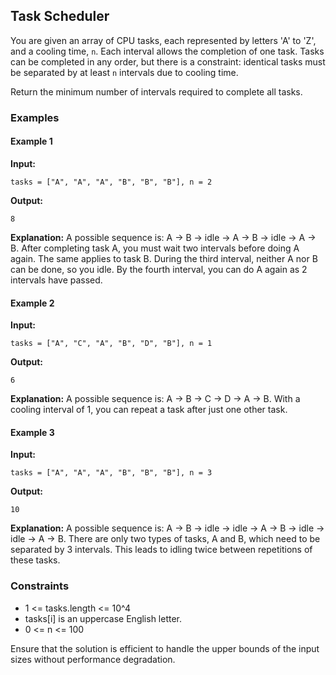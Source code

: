 ## Task Scheduler

You are given an array of CPU tasks, each represented by letters 'A' to 'Z', and a cooling time, `n`. Each interval allows the completion of one task. Tasks can be completed in any order, but there is a constraint: identical tasks must be separated by at least `n` intervals due to cooling time.

Return the minimum number of intervals required to complete all tasks.

### Examples

#### Example 1

**Input:**
```
tasks = ["A", "A", "A", "B", "B", "B"], n = 2
```

**Output:**
```
8
```

**Explanation:**
A possible sequence is: A -> B -> idle -> A -> B -> idle -> A -> B.
After completing task A, you must wait two intervals before doing A again. The same applies to task B. During the third interval, neither A nor B can be done, so you idle. By the fourth interval, you can do A again as 2 intervals have passed.

#### Example 2

**Input:**
```
tasks = ["A", "C", "A", "B", "D", "B"], n = 1
```

**Output:**
```
6
```

**Explanation:**
A possible sequence is: A -> B -> C -> D -> A -> B.
With a cooling interval of 1, you can repeat a task after just one other task.

#### Example 3

**Input:**
```
tasks = ["A", "A", "A", "B", "B", "B"], n = 3
```

**Output:**
```
10
```

**Explanation:**
A possible sequence is: A -> B -> idle -> idle -> A -> B -> idle -> idle -> A -> B.
There are only two types of tasks, A and B, which need to be separated by 3 intervals. This leads to idling twice between repetitions of these tasks.

### Constraints

* 1 <= tasks.length <= 10^4
* tasks[i] is an uppercase English letter.
* 0 <= n <= 100

Ensure that the solution is efficient to handle the upper bounds of the input sizes without performance degradation.